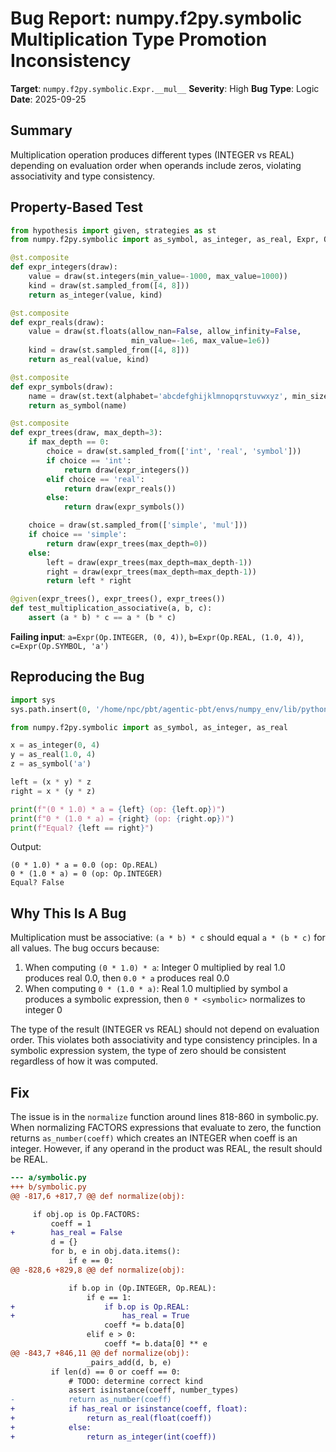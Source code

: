 # Bug Report: numpy.f2py.symbolic Multiplication Type Promotion Inconsistency

**Target**: `numpy.f2py.symbolic.Expr.__mul__`
**Severity**: High
**Bug Type**: Logic
**Date**: 2025-09-25

## Summary

Multiplication operation produces different types (INTEGER vs REAL) depending on evaluation order when operands include zeros, violating associativity and type consistency.

## Property-Based Test

```python
from hypothesis import given, strategies as st
from numpy.f2py.symbolic import as_symbol, as_integer, as_real, Expr, Op

@st.composite
def expr_integers(draw):
    value = draw(st.integers(min_value=-1000, max_value=1000))
    kind = draw(st.sampled_from([4, 8]))
    return as_integer(value, kind)

@st.composite
def expr_reals(draw):
    value = draw(st.floats(allow_nan=False, allow_infinity=False,
                           min_value=-1e6, max_value=1e6))
    kind = draw(st.sampled_from([4, 8]))
    return as_real(value, kind)

@st.composite
def expr_symbols(draw):
    name = draw(st.text(alphabet='abcdefghijklmnopqrstuvwxyz', min_size=1, max_size=10))
    return as_symbol(name)

@st.composite
def expr_trees(draw, max_depth=3):
    if max_depth == 0:
        choice = draw(st.sampled_from(['int', 'real', 'symbol']))
        if choice == 'int':
            return draw(expr_integers())
        elif choice == 'real':
            return draw(expr_reals())
        else:
            return draw(expr_symbols())

    choice = draw(st.sampled_from(['simple', 'mul']))
    if choice == 'simple':
        return draw(expr_trees(max_depth=0))
    else:
        left = draw(expr_trees(max_depth=max_depth-1))
        right = draw(expr_trees(max_depth=max_depth-1))
        return left * right

@given(expr_trees(), expr_trees(), expr_trees())
def test_multiplication_associative(a, b, c):
    assert (a * b) * c == a * (b * c)
```

**Failing input**: `a=Expr(Op.INTEGER, (0, 4))`, `b=Expr(Op.REAL, (1.0, 4))`, `c=Expr(Op.SYMBOL, 'a')`

## Reproducing the Bug

```python
import sys
sys.path.insert(0, '/home/npc/pbt/agentic-pbt/envs/numpy_env/lib/python3.13/site-packages')

from numpy.f2py.symbolic import as_symbol, as_integer, as_real

x = as_integer(0, 4)
y = as_real(1.0, 4)
z = as_symbol('a')

left = (x * y) * z
right = x * (y * z)

print(f"(0 * 1.0) * a = {left} (op: {left.op})")
print(f"0 * (1.0 * a) = {right} (op: {right.op})")
print(f"Equal? {left == right}")
```

Output:
```
(0 * 1.0) * a = 0.0 (op: Op.REAL)
0 * (1.0 * a) = 0 (op: Op.INTEGER)
Equal? False
```

## Why This Is A Bug

Multiplication must be associative: `(a * b) * c` should equal `a * (b * c)` for all values. The bug occurs because:

1. When computing `(0 * 1.0) * a`: Integer 0 multiplied by real 1.0 produces real 0.0, then `0.0 * a` produces real 0.0
2. When computing `0 * (1.0 * a)`: Real 1.0 multiplied by symbol a produces a symbolic expression, then `0 * <symbolic>` normalizes to integer 0

The type of the result (INTEGER vs REAL) should not depend on evaluation order. This violates both associativity and type consistency principles. In a symbolic expression system, the type of zero should be consistent regardless of how it was computed.

## Fix

The issue is in the `normalize` function around lines 818-860 in symbolic.py. When normalizing FACTORS expressions that evaluate to zero, the function returns `as_number(coeff)` which creates an INTEGER when coeff is an integer. However, if any operand in the product was REAL, the result should be REAL.

```diff
--- a/symbolic.py
+++ b/symbolic.py
@@ -817,6 +817,7 @@ def normalize(obj):

     if obj.op is Op.FACTORS:
         coeff = 1
+        has_real = False
         d = {}
         for b, e in obj.data.items():
             if e == 0:
@@ -828,6 +829,8 @@ def normalize(obj):

             if b.op in (Op.INTEGER, Op.REAL):
                 if e == 1:
+                    if b.op is Op.REAL:
+                        has_real = True
                     coeff *= b.data[0]
                 elif e > 0:
                     coeff *= b.data[0] ** e
@@ -843,7 +846,11 @@ def normalize(obj):
                 _pairs_add(d, b, e)
         if len(d) == 0 or coeff == 0:
             # TODO: determine correct kind
             assert isinstance(coeff, number_types)
-            return as_number(coeff)
+            if has_real or isinstance(coeff, float):
+                return as_real(float(coeff))
+            else:
+                return as_integer(int(coeff))
```